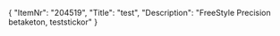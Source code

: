 {
  "ItemNr": "204519",
  "Title": "test",
  "Description": "FreeStyle Precision betaketon, teststickor"
}